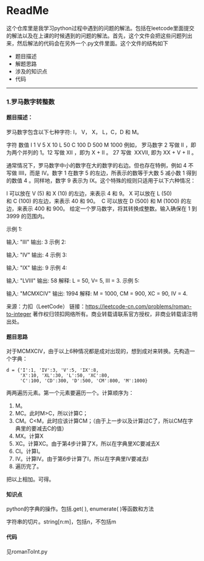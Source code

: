 # ReadMe

这个仓库里是我学习python过程中遇到的问题的解法。包括在leetcode里面提交的解法以及在上课的时候遇到的问题的解法。首先，这个文件会把这些问题列出来，然后解法的代码会在另外一个.py文件里面。这个文件的结构如下

- 题目描述
- 解题思路
- 涉及的知识点
- 代码

-----------------------------------------



### 1.罗马数字转整数

#### 题目描述：

罗马数字包含以下七种字符: I， V， X， L，C，D 和 M。

字符          数值
I             1
V             5
X             10
L             50
C             100
D             500
M             1000
例如， 罗马数字 2 写做 II ，即为两个并列的 1。12 写做 XII ，即为 X + II 。 27 写做  XXVII, 即为 XX + V + II 。

通常情况下，罗马数字中小的数字在大的数字的右边。但也存在特例，例如 4 不写做 IIII，而是 IV。数字 1 在数字 5 的左边，所表示的数等于大数 5 减小数 1 得到的数值 4 。同样地，数字 9 表示为 IX。这个特殊的规则只适用于以下六种情况：

I 可以放在 V (5) 和 X (10) 的左边，来表示 4 和 9。
X 可以放在 L (50) 和 C (100) 的左边，来表示 40 和 90。 
C 可以放在 D (500) 和 M (1000) 的左边，来表示 400 和 900。
给定一个罗马数字，将其转换成整数。输入确保在 1 到 3999 的范围内。

示例 1:

输入: "III"
输出: 3
示例 2:

输入: "IV"
输出: 4
示例 3:

输入: "IX"
输出: 9
示例 4:

输入: "LVIII"
输出: 58
解释: L = 50, V= 5, III = 3.
示例 5:

输入: "MCMXCIV"
输出: 1994
解释: M = 1000, CM = 900, XC = 90, IV = 4.

来源：力扣（LeetCode）
链接：https://leetcode-cn.com/problems/roman-to-integer
著作权归领扣网络所有。商业转载请联系官方授权，非商业转载请注明出处。

#### 题目思路

对于MCMXCIV，由于以上6种情况都是成对出现的，想到成对来转换。先构造一个字典：

```
d = {'I':1, 'IV':3, 'V':5, 'IX':8,
     'X':10, 'XL':30, 'L':50, 'XC':80,
     'C':100, 'CD':300, 'D':500, 'CM':800, 'M':1000}
```

两两遍历元素。第一个元素要遍历一个。计算顺序为：

1. M。
2. MC。此时M>C，所以计算C；
3. CM。C<M，此时应该计算CM；（由于上一步以及计算过C了，所以CM在字典里的要减去C的值）
4. MX。计算X
5. XC。计算XC。由于第4步计算了X，所以在字典里XC要减去X
6. CI。计算I。
7. IV。计算IV。由于第6步计算了I，所以在字典里IV要减去I
8. 遍历完了。

把以上相加。可得。

#### 知识点

python的字典的操作。包括.get( ), enumerate( )等函数和方法

字符串的切片。string[n:m]，包括n，不包括m

#### 代码

见romanToInt.py